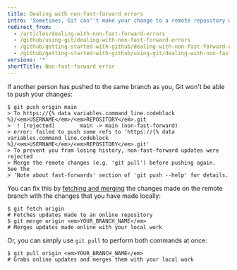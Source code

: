 ```yaml
---
title: Dealing with non-fast-forward errors
intro: 'Sometimes, Git can''t make your change to a remote repository without losing commits. When this happens, your push is refused.'
redirect_from:
  - /articles/dealing-with-non-fast-forward-errors
  - /github/using-git/dealing-with-non-fast-forward-errors
  - /github/getting-started-with-github/dealing-with-non-fast-forward-errors
  - /github/getting-started-with-github/using-git/dealing-with-non-fast-forward-errors
versions: '*'
shortTitle: Non-fast-forward error
---
```

If another person has pushed to the same branch as you, Git won't be able to push your changes:

```shell
$ git push origin main
> To https://{% data variables.command_line.codeblock %}/<em>USERNAME</em>/<em>REPOSITORY</em>.git
>  ! [rejected]        main -> main (non-fast-forward)
> error: failed to push some refs to 'https://{% data variables.command_line.codeblock %}/<em>USERNAME</em>/<em>REPOSITORY</em>.git'
> To prevent you from losing history, non-fast-forward updates were rejected
> Merge the remote changes (e.g. 'git pull') before pushing again.  See the
> 'Note about fast-forwards' section of 'git push --help' for details.
```

You can fix this by [fetching and merging](/github/getting-started-with-github/getting-changes-from-a-remote-repository) the changes made on the remote branch with the changes that you have made locally:

```shell
$ git fetch origin
# Fetches updates made to an online repository
$ git merge origin <em>YOUR_BRANCH_NAME</em>
# Merges updates made online with your local work
```

Or, you can simply use `git pull` to perform both commands at once:

```shell
$ git pull origin <em>YOUR_BRANCH_NAME</em>
# Grabs online updates and merges them with your local work
```
